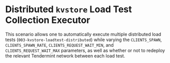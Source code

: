 # Distributed `kvstore` Load Test Collection Executor

This scenario allows one to automatically execute multiple distributed load
tests (`003-kvstore-loadtest-distributed`) while varying the `CLIENTS_SPAWN`,
`CLIENTS_SPAWN_RATE`, `CLIENTS_REQUEST_WAIT_MIN`, and `CLIENTS_REQUEST_WAIT_MAX`
parameters, as well as whether or not to redeploy the relevant Tendermint
network between each load test.
